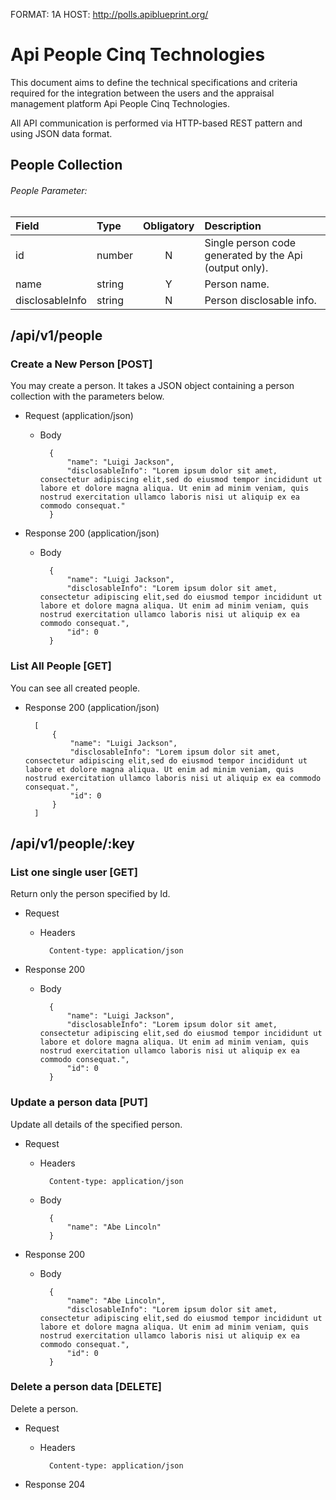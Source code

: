FORMAT: 1A
HOST: http://polls.apiblueprint.org/

# Api People Cinq Technologies

This document aims to define the technical specifications and criteria
required for the integration between the users and the appraisal management platform Api People Cinq Technologies.

All API communication is performed via HTTP-based REST pattern and
using JSON data format.

## People Collection

###### People Parameter: 

| Field          | Type     | Obligatory  | Description |
|:---------------|:---------|:-----------:|:------------|
| id             | number   | N           | Single person code generated by the Api (output only).
| name           | string   | Y           | Person name.
| disclosableInfo| string   | N           | Person disclosable info.

## /api/v1/people

### Create a New Person [POST]

You may create a person. It takes a JSON
object containing a person collection with the parameters below.

+ Request (application/json)

    + Body
    
            {
                "name": "Luigi Jackson",
                "disclosableInfo": "Lorem ipsum dolor sit amet, consectetur adipiscing elit,sed do eiusmod tempor incididunt ut labore et dolore magna aliqua. Ut enim ad minim veniam, quis nostrud exercitation ullamco laboris nisi ut aliquip ex ea commodo consequat."
            }
            
+ Response 200 (application/json)

    + Body

            {
                "name": "Luigi Jackson",
                "disclosableInfo": "Lorem ipsum dolor sit amet, consectetur adipiscing elit,sed do eiusmod tempor incididunt ut labore et dolore magna aliqua. Ut enim ad minim veniam, quis nostrud exercitation ullamco laboris nisi ut aliquip ex ea commodo consequat.",
                "id": 0
            }

### List All People [GET]

You can see all created people.

+ Response 200 (application/json)

        [
            {
                "name": "Luigi Jackson",
                "disclosableInfo": "Lorem ipsum dolor sit amet, consectetur adipiscing elit,sed do eiusmod tempor incididunt ut labore et dolore magna aliqua. Ut enim ad minim veniam, quis nostrud exercitation ullamco laboris nisi ut aliquip ex ea commodo consequat.",
                "id": 0
            }
        ]
        
## /api/v1/people/:key

### List one single user [GET]
Return only the person specified by Id.

+ Request
    + Headers
    
            Content-type: application/json
            

+ Response 200
    
    + Body

            {
                "name": "Luigi Jackson",
                "disclosableInfo": "Lorem ipsum dolor sit amet, consectetur adipiscing elit,sed do eiusmod tempor incididunt ut labore et dolore magna aliqua. Ut enim ad minim veniam, quis nostrud exercitation ullamco laboris nisi ut aliquip ex ea commodo consequat.",
                "id": 0
            }
            
### Update a person data [PUT]
Update all details of the specified person.

+ Request
    + Headers
    
            Content-type: application/json

    + Body
    
            {
                "name": "Abe Lincoln"
            }

+ Response 200
    
    + Body
    
            {
                "name": "Abe Lincoln",
                "disclosableInfo": "Lorem ipsum dolor sit amet, consectetur adipiscing elit,sed do eiusmod tempor incididunt ut labore et dolore magna aliqua. Ut enim ad minim veniam, quis nostrud exercitation ullamco laboris nisi ut aliquip ex ea commodo consequat.",
                "id": 0
            }
            
### Delete a person data [DELETE]
Delete a person.

+ Request
    + Headers
    
            Content-type: application/json

+ Response 204

